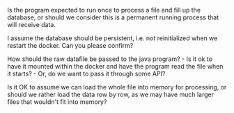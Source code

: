 Is the program expected to run once to process a file and fill up the database, or should we consider this is a permanent running process that will receive data.

I assume the database should be persistent, i.e. not reinitialized when we restart the docker. Can you please confirm?

How should the raw datafile be passed to the java program?
    - Is it ok to have it mounted within the docker and have the program read the file when it starts?
    - Or, do we want to pass it through some API?

Is it OK to assume we can load the whole file into memory for processing, or should we rather load the data row by row, as we may have much larger files that wouldn't fit into memory?

